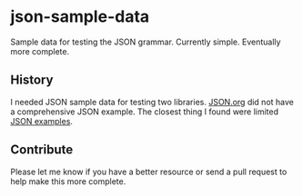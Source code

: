 # json-sample-data

Sample data for testing the JSON grammar. Currently simple. Eventually more complete.

## History

I needed JSON sample data for testing two libraries. [JSON.org](http://www.json.org) did not have a comprehensive JSON example. The closest thing I found were limited [JSON examples](http://www.jsonexample.com).

## Contribute

Please let me know if you have a better resource or send a pull request to help make this more complete.